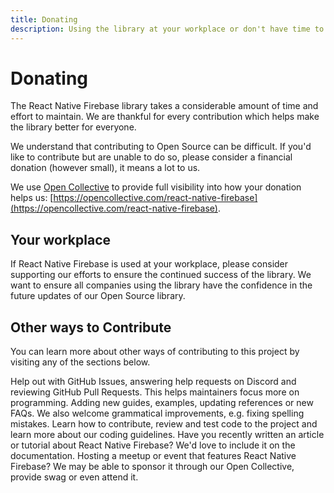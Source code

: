 ```yaml
---
title: Donating
description: Using the library at your workplace or don't have time to contribute? Donating is a simple way of ensuring the continued support and upkeep of the library.
---
```


# Donating

The React Native Firebase library takes a considerable amount of time and effort to maintain. We are
thankful for every contribution which helps make the library better for everyone.

We understand that contributing to Open Source can be difficult. If you'd like to contribute but are
unable to do so, please consider a financial donation (however small), it means a lot to us.

We use [Open Collective](https://opencollective.com/react-native-firebase) to provide full visibility into how your donation helps us: [https://opencollective.com/react-native-firebase](https://opencollective.com/react-native-firebase).

## Your workplace

If React Native Firebase is used at your workplace, please consider supporting our efforts to ensure
the continued success of the library. We want to ensure all companies using the library have the confidence
in the future updates of our Open Source library.

## Other ways to Contribute

You can learn more about other ways of contributing to this project by visiting any of the sections below.

<Grid columns="2">
	<Block
		icon="error_outline"
		color="#2196f3"
		title="Issues, PRs & Project Management"
		to="/contributing/issues-prs"
	>
		Help out with GitHub Issues, answering help requests on Discord and reviewing GitHub Pull Requests. This helps maintainers focus more on programming.
	</Block>
	<Block
		icon="library_books"
		color="#ffc107"
		title="Documentation"
		to="/contributing/documentation"
	>
		Adding new guides, examples, updating references or new FAQs. We also welcome grammatical improvements, e.g. fixing spelling mistakes.
	</Block>
	<Block
		icon="code"
		color="#673ab7"
		title="Code, Testing & Review"
		to="/contributing/code-testing-review"
	>
		Learn how to contribute, review and test code to the project and learn more about our coding guidelines.
	</Block>
	<Block
		icon="edit"
		color="#673ab7"
		title="Marketing & Content"
		to="/contributing/marketing-content"
	>
		Have you recently written an article or tutorial about React Native Firebase? We'd love to include it on the documentation.
	</Block>
	<Block
		icon="person_pin"
		color="#3f51b5"
		title="Community & Events"
		to="/contributing/community"
	>
		Hosting a meetup or event that features React Native Firebase? We may be able to sponsor it through our Open Collective, provide swag or even attend it.
	</Block>
</Grid>
